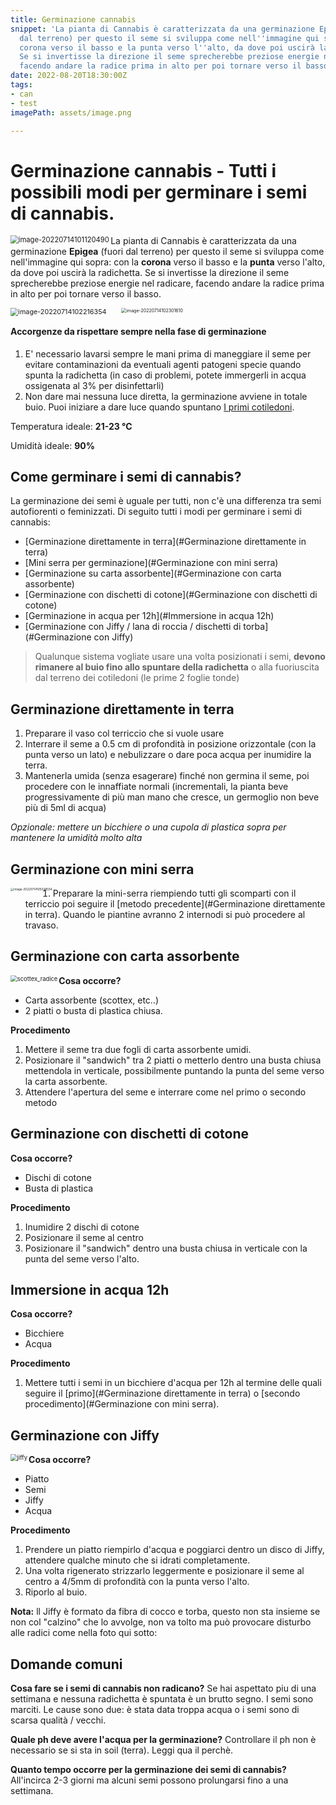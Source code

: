 ```yaml
---
title: Germinazione cannabis
snippet: 'La pianta di Cannabis è caratterizzata da una germinazione Epigea (fuori
  dal terreno) per questo il seme si sviluppa come nell''immagine qui sopra: con la
  corona verso il basso e la punta verso l''alto, da dove poi uscirà la radichetta.
  Se si invertisse la direzione il seme sprecherebbe preziose energie nel radicare,
  facendo andare la radice prima in alto per poi tornare verso il basso.'
date: 2022-08-20T18:30:00Z
tags:
- can
- test
imagePath: assets/image.png

---
```

# Germinazione cannabis - Tutti i possibili modi per germinare i semi di cannabis.



<img align="left" src="C:\Users\pigna\AppData\Roaming\Typora\typora-user-images\image-20220714101120490.png" alt="image-20220714101120490" style="zoom: 80%;" />

La pianta di Cannabis è caratterizzata da una germinazione **Epigea** (fuori dal terreno) per questo il seme si sviluppa come nell'immagine qui sopra: con la **corona** verso il basso e la **punta** verso l'alto, da dove poi uscirà la radichetta. Se si invertisse la direzione il seme sprecherebbe preziose energie nel radicare, facendo andare la radice prima in alto per poi tornare verso il basso.

<img align="left" src="C:\Users\pigna\AppData\Roaming\Typora\typora-user-images\image-20220714102216354.png" alt="image-20220714102216354" style="zoom: 77%; padding-right: 2em;" /><img src="C:\Users\pigna\AppData\Roaming\Typora\typora-user-images\image-20220714102301610.png" alt="image-20220714102301610" style="zoom: 50%;" />



#### Accorgenze da rispettare sempre nella fase di germinazione

1. E' necessario lavarsi sempre le mani prima di maneggiare il seme per evitare contaminazioni da eventuali agenti patogeni specie quando spunta la radichetta (in caso di problemi, potete immergerli in acqua ossigenata al 3% per disinfettarli)
2. Non dare mai nessuna luce diretta, la germinazione avviene in totale buio. Puoi iniziare a dare luce quando spuntano [I primi cotiledoni]().

Temperatura ideale: **21-23 °C**

Umidità ideale: **90%**

## Come germinare i semi di cannabis?

La germinazione dei semi è uguale per tutti, non c'è una differenza tra semi autofiorenti o feminizzati. Di seguito tutti i modi per germinare i semi di cannabis:

- [Germinazione direttamente in terra](#Germinazione direttamente in terra)
- [Mini serra per germinazione](#Germinazione con mini serra)
- [Germinazione su carta assorbente](#Germinazione con carta assorbente)
- [Germinazione con dischetti di cotone](#Germinazione con dischetti di cotone)
- [Germinazione in acqua per 12h](#Immersione in acqua 12h)
- [Germinazione con Jiffy / lana di roccia / dischetti di torba](#Germinazione con Jiffy)

> Qualunque sistema vogliate usare una volta posizionati i semi, **devono rimanere al buio fino allo spuntare della radichetta** o alla fuoriuscita dal terreno dei cotiledoni (le prime 2 foglie tonde)

## Germinazione direttamente in terra

1. Preparare il vaso col terriccio che si vuole usare
2. Interrare il seme a 0.5 cm di profondità in posizione orizzontale (con la punta verso un lato) e nebulizzare o dare poca acqua per inumidire la terra.
3. Mantenerla umida (senza esagerare) finché non germina il seme, poi procedere con le innaffiate normali (incrementali, la pianta beve progressivamente di più man mano che cresce, un germoglio non beve più di 5ml di acqua)

*Opzionale: mettere un bicchiere o una cupola di plastica sopra per mantenere la umidità molto alta*



## Germinazione con mini serra

<img align="left" src="C:\Users\pigna\AppData\Roaming\Typora\typora-user-images\image-20220714105028504.png" alt="image-20220714105028504" style="zoom: 33%;" />

1. Preparare la mini-serra riempiendo tutti gli scomparti con il terriccio poi seguire il [metodo precedente](#Germinazione direttamente in terra). Quando le piantine avranno 2 internodi si può procedere al travaso.



## Germinazione con carta assorbente

<img align="left" src="C:\Users\pigna\Desktop\canapa\foto\germinazione\scottex_radice.jpg" alt="scottex_radice" style="zoom:67%;" />

**Cosa occorre?**

- Carta assorbente (scottex, etc..)
- 2 piatti o busta di plastica chiusa.

**Procedimento**

1. Mettere il seme tra due fogli di carta assorbente umidi.
2. Posizionare il "sandwich" tra 2 piatti o metterlo dentro una busta chiusa mettendola in verticale, possibilmente puntando la punta del seme verso la carta assorbente.
3. Attendere l'apertura del seme e interrare come nel primo o secondo metodo



## Germinazione con dischetti di cotone

**Cosa occorre?**

- Dischi di cotone
- Busta di plastica 

**Procedimento**

1. Inumidire 2 dischi di cotone 
2. Posizionare il seme al centro
3. Posizionare il "sandwich" dentro una busta chiusa in verticale con la punta del seme verso l'alto.



## Immersione in acqua 12h



**Cosa occorre?**

- Bicchiere
- Acqua

**Procedimento**

1. Mettere tutti i semi in un bicchiere d'acqua per 12h al termine delle quali seguire il [primo](#Germinazione direttamente in terra) o [secondo procedimento](#Germinazione con mini serra).



## Germinazione con Jiffy

<img align="left" src="C:\Users\pigna\Desktop\canapa\foto\germinazione\jiffy.PNG" alt="jiffy" style="zoom:67%;" />

**Cosa occorre?**

- Piatto
- Semi
- Jiffy
- Acqua

**Procedimento**

1. Prendere un piatto riempirlo d'acqua e poggiarci dentro un disco di Jiffy, attendere qualche minuto che si idrati completamente.
2. Una volta rigenerato strizzarlo leggermente e posizionare il seme al centro a 4/5mm di profondità con la punta verso l'alto. 
3. Riporlo al buio.

**Nota:** ll Jiffy è formato da fibra di cocco e torba, questo non sta insieme se non col "calzino" che lo avvolge, non va tolto ma può provocare disturbo alle radici come nella foto qui sotto:



## Domande comuni

**Cosa fare se i semi di cannabis non radicano?** Se hai aspettato piu di una settimana e nessuna radichetta è spuntata è un brutto segno. I semi sono marciti. Le cause sono due: è stata data troppa acqua o i semi sono di scarsa qualità / vecchi.

**Quale ph deve avere l'acqua per la germinazione?** Controllare il ph non è necessario se si sta in soil (terra). Leggi qua il perchè.

**Quanto tempo occorre per la germinazione dei semi di cannabis?** All'incirca 2-3 giorni ma alcuni semi possono prolungarsi fino a una settimana.
